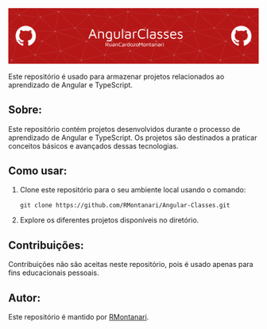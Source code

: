 <img src="github-header-image.png">

Este repositório é usado para armazenar projetos relacionados ao aprendizado de Angular e TypeScript.

## Sobre:

Este repositório contém projetos desenvolvidos durante o processo de aprendizado de Angular e TypeScript. Os projetos são destinados a praticar conceitos básicos e avançados dessas tecnologias.

## Como usar:

1. Clone este repositório para o seu ambiente local usando o comando:
   ```
   git clone https://github.com/RMontanari/Angular-Classes.git
   ```

2. Explore os diferentes projetos disponíveis no diretório.

## Contribuições:

Contribuições não são aceitas neste repositório, pois é usado apenas para fins educacionais pessoais.

## Autor:

Este repositório é mantido por [RMontanari](https://github.com/RMontanari).
